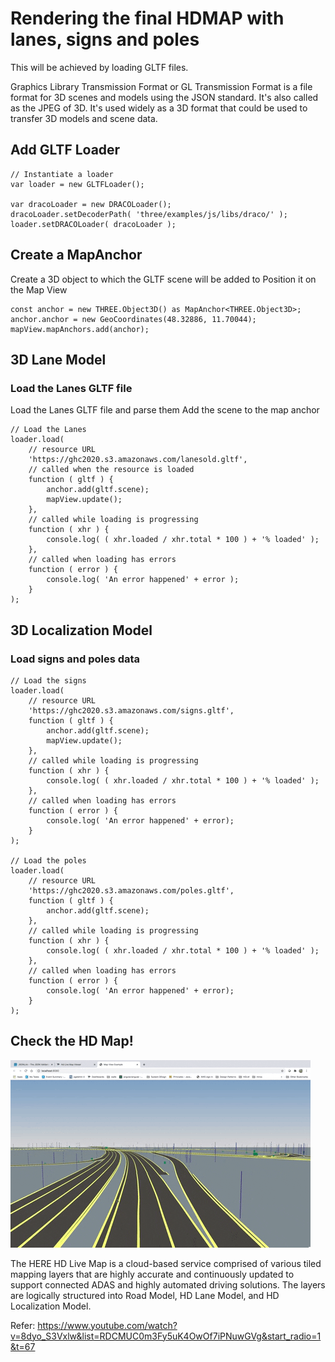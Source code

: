 # Rendering the final HDMAP with lanes, signs and poles
This will be achieved by loading GLTF files.

Graphics Library Transmission Format or GL Transmission Format is a file format for 3D scenes and models using the JSON standard.
It's also called as the JPEG of 3D. It's used widely as a 3D format that could be used to transfer 3D models and scene data.

## Add GLTF Loader
````
// Instantiate a loader
var loader = new GLTFLoader();

var dracoLoader = new DRACOLoader();
dracoLoader.setDecoderPath( 'three/examples/js/libs/draco/' );
loader.setDRACOLoader( dracoLoader );
````
## Create a MapAnchor
Create a 3D object to which the GLTF scene will be added to
Position it on the Map View
````
const anchor = new THREE.Object3D() as MapAnchor<THREE.Object3D>;
anchor.anchor = new GeoCoordinates(48.32886, 11.70044);
mapView.mapAnchors.add(anchor);
````
## 3D Lane Model
### Load the Lanes GLTF file
Load the Lanes GLTF file and parse them
Add the scene to the map anchor

````
// Load the Lanes 
loader.load(
    // resource URL
    'https://ghc2020.s3.amazonaws.com/lanesold.gltf',
    // called when the resource is loaded
    function ( gltf ) {
        anchor.add(gltf.scene);
        mapView.update();
    },
    // called while loading is progressing
    function ( xhr ) {
        console.log( ( xhr.loaded / xhr.total * 100 ) + '% loaded' );
    },
    // called when loading has errors
    function ( error ) {
        console.log( 'An error happened' + error );
    }
);
````
## 3D Localization Model
### Load signs and poles data
````
// Load the signs
loader.load(
    // resource URL
    'https://ghc2020.s3.amazonaws.com/signs.gltf',
    function ( gltf ) {
        anchor.add(gltf.scene);
        mapView.update();
    },
    // called while loading is progressing
    function ( xhr ) {
        console.log( ( xhr.loaded / xhr.total * 100 ) + '% loaded' );
    },
    // called when loading has errors
    function ( error ) {
        console.log( 'An error happened' + error);
    }
);

// Load the poles
loader.load(
    // resource URL
    'https://ghc2020.s3.amazonaws.com/poles.gltf',
    function ( gltf ) {
        anchor.add(gltf.scene);
    },
    // called while loading is progressing
    function ( xhr ) {
        console.log( ( xhr.loaded / xhr.total * 100 ) + '% loaded' );
    },
    // called when loading has errors
    function ( error ) {
        console.log( 'An error happened' + error);
    }
);
````
## Check the HD Map!
![](HDMap.gif)

The HERE HD Live Map is a cloud-based service comprised of various tiled mapping layers that are highly accurate and continuously updated to support connected ADAS and highly automated driving solutions. 
The layers are logically structured into Road Model, HD Lane Model, and HD Localization Model. 

Refer: https://www.youtube.com/watch?v=8dyo_S3Vxlw&list=RDCMUC0m3Fy5uK4OwOf7iPNuwGVg&start_radio=1&t=67
